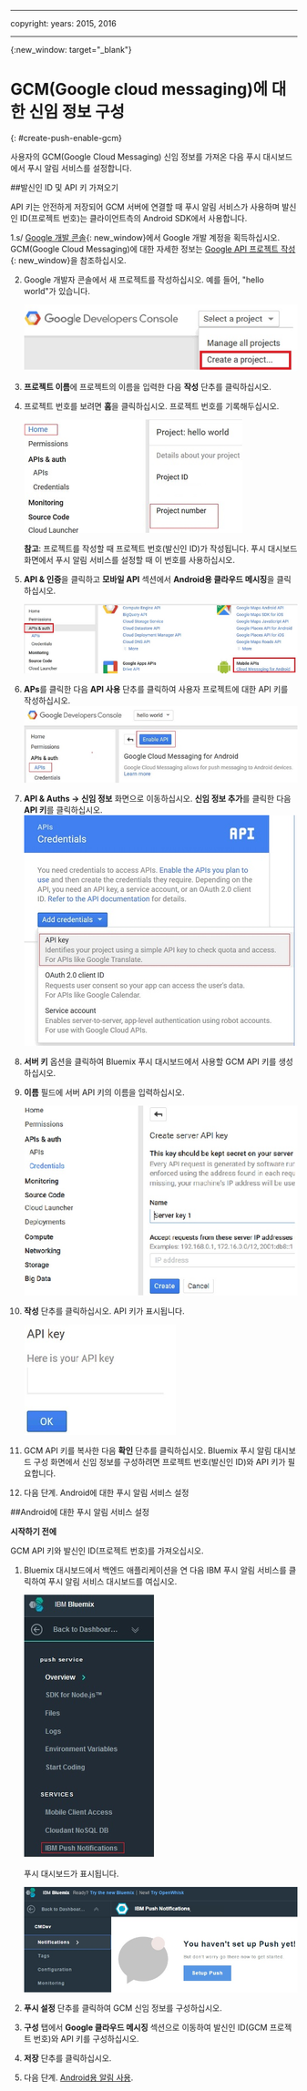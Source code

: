 
---

copyright:
 years: 2015, 2016

---

{:new_window: target="_blank"}
# GCM(Google cloud messaging)에 대한 신임 정보 구성
{: #create-push-enable-gcm}

사용자의 GCM(Google Cloud Messaging) 신임 정보를 가져온 다음 푸시 대시보드에서
푸시 알림 서비스를 설정합니다. 

##발신인 ID 및 API 키 가져오기

API 키는 안전하게 저장되어 GCM 서버에 연결할 때 푸시 알림 서비스가 사용하며 발신인 ID(프로젝트 번호)는 클라이언트측의 Android SDK에서 사용합니다. 

1.s/ [Google 개발 콘솔](https://console.developers.google.com/start){: new_window}에서 Google 개발 계정을 획득하십시오. GCM(Google Cloud Messaging)에 대한 자세한 정보는 [Google API 프로젝트 작성](https://developers.google.com/console/help/new/){: new_window}을 참조하십시오.

2. Google 개발자 콘솔에서 새 프로젝트를 작성하십시오. 예를 들어, "hello world"가 있습니다. 

	![프로젝트 작성](images/gcm_createproject.jpg)

3. **프로젝트 이름**에 프로젝트의 이름을 입력한 다음
**작성** 단추를 클릭하십시오. 
4. 프로젝트 번호를 보려면 **홈**을 클릭하십시오.
프로젝트 번호를 기록해두십시오. 

	![GCM 프로젝트 번호](images/gcm_projectnumber.jpg)

	**참고**: 프로젝트를 작성할 때 프로젝트 번호(발신인 ID)가 작성됩니다.
푸시 대시보드 화면에서 푸시 알림 서비스를 설정할 때 이 번호를 사용하십시오. 

5. **API & 인증**을 클릭하고 **모바일 API** 섹션에서 **Android용 클라우드 메시징**을 클릭하십시오.

	![API](images/gcm_mobileapi.jpg)

6. **APs**를 클릭한 다음 **API 사용** 단추를 클릭하여 사용자 프로젝트에 대한 API 키를 작성하십시오.
	![API 사용](images/gcm_enable_api.jpg)

7. **API & Auths -> 신임 정보** 화면으로 이동하십시오.
**신임 정보 추가**를 클릭한 다음 **API 키**를 클릭하십시오.
	![API 신임 정보](images/api_credentials.jpg)

8. **서버 키** 옵션을 클릭하여 Bluemix 푸시 대시보드에서 사용할 GCM API 키를 생성하십시오. 
9. **이름** 필드에 서버 API 키의 이름을 입력하십시오. 

	![GCM 서버 키](images/gcm_serverkey.jpg)

10. **작성** 단추를 클릭하십시오. API 키가 표시됩니다. 

	![GCM API 키](images/gcm_apikey.jpg)

11. GCM API 키를 복사한 다음 **확인** 단추를 클릭하십시오.
Bluemix 푸시 알림 대시보드 구성 화면에서 신임 정보를 구성하려면 프로젝트 번호(발신인 ID)와 API 키가 필요합니다. 
12. 다음 단계. Android에 대한 푸시 알림 서비스 설정

##Android에 대한 푸시 알림 서비스 설정

**시작하기 전에**

GCM API 키와 발신인 ID(프로젝트 번호)를 가져오십시오. 

1. Bluemix 대시보드에서 백엔드 애플리케이션을 연 다음 IBM 푸시 알림 서비스를 클릭하여 푸시 알림 서비스 대시보드를 여십시오.


	![푸시 대시보드](images/bluemixdashboard_push.jpg)

	푸시 대시보드가 표시됩니다. 

	![푸시 설정](images/setup_push_main.jpg)

2. **푸시 설정** 단추를 클릭하여 GCM 신임 정보를 구성하십시오. 
1. **구성** 탭에서 **Google 클라우드 메시징** 섹션으로 이동하여 발신인 ID(GCM 프로젝트 번호)와 API 키를 구성하십시오. 

4. **저장** 단추를 클릭하십시오. 
5. 다음 단계. [Android용 알림 사용](c_enable_push.html).
